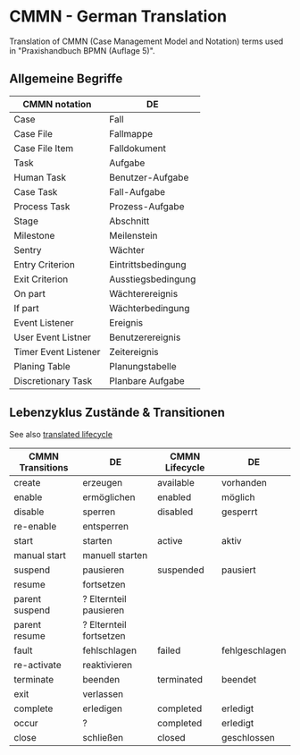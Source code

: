 CMMN - German Translation
================

Translation of CMMN (Case Management Model and Notation) terms used in "Praxishandbuch BPMN (Auflage 5)".

## Allgemeine Begriffe

CMMN notation        | DE          
-------------------- | ----------------- 
Case                 | Fall
Case File            | Fallmappe
Case File Item       | Falldokument
Task                 | Aufgabe
Human Task           | Benutzer-Aufgabe
Case Task            | Fall-Aufgabe
Process Task         | Prozess-Aufgabe
Stage                | Abschnitt
Milestone            | Meilenstein
Sentry               | Wächter
Entry Criterion      | Eintrittsbedingung
Exit Criterion       | Ausstiegsbedingung  
On part              | Wächterereignis
If part              | Wächterbedingung   
Event Listener       | Ereignis
User Event Listner   | Benutzerereignis
Timer Event Listener | Zeitereignis
Planing Table        | Planungstabelle
Discretionary Task   | Planbare Aufgabe

## Lebenzyklus Zustände & Transitionen

See also [translated lifecycle](lifecycle.pdf)

CMMN Transitions | DE                      | CMMN Lifecycle  | DE       
---------------- | ----------------------- | --------------- | ---------------
create           | erzeugen                | available       | vorhanden      
enable           | ermöglichen             | enabled         | möglich   
disable          | sperren                 | disabled        | gesperrt       
re-enable        | entsperren              |
start            | starten                 | active          | aktiv   
manual start     | manuell starten         | 
suspend          | pausieren               | suspended       | pausiert
resume           | fortsetzen              |
parent suspend   | ? Elternteil pausieren  |
parent resume    | ? Elternteil fortsetzen |
fault            | fehlschlagen            | failed          | fehlgeschlagen
re-activate      | reaktivieren            |
terminate        | beenden                 | terminated      | beendet
exit             | verlassen               |
complete         | erledigen               | completed       | erledigt
occur            | ?                       | completed       | erledigt
close            | schließen               | closed          | geschlossen
